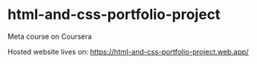 # html-and-css-portfolio-project
Meta course on Coursera

Hosted website lives on: https://html-and-css-portfolio-project.web.app/
